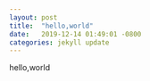 ```yaml
---
layout: post
title:  "hello,world"
date:   2019-12-14 01:49:01 -0800
categories: jekyll update
---
```


hello,world
